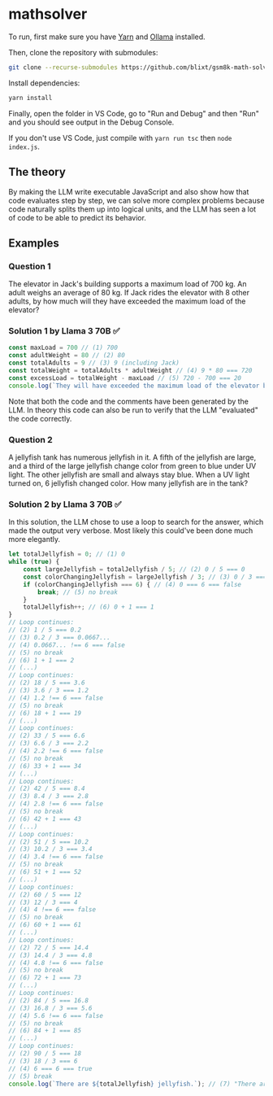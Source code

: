 # mathsolver

To run, first make sure you have [Yarn](https://yarnpkg.com/) and
[Ollama](https://ollama.com/) installed.

Then, clone the repository with submodules:

```sh
git clone --recurse-submodules https://github.com/blixt/gsm8k-math-solver.git
```

Install dependencies:

```sh
yarn install
```

Finally, open the folder in VS Code, go to "Run and Debug" and then "Run" and
you should see output in the Debug Console.

If you don't use VS Code, just compile with `yarn run tsc` then `node index.js`.

## The theory

By making the LLM write executable JavaScript and also show how that code
evaluates step by step, we can solve more complex problems because code
naturally splits them up into logical units, and the LLM has seen a lot of code
to be able to predict its behavior.

## Examples

### Question 1

The elevator in Jack's building supports a maximum load of 700 kg. An adult
weighs an average of 80 kg. If Jack rides the elevator with 8 other adults, by
how much will they have exceeded the maximum load of the elevator?

### Solution 1 by Llama 3 70B ✅

```javascript
const maxLoad = 700 // (1) 700
const adultWeight = 80 // (2) 80
const totalAdults = 9 // (3) 9 (including Jack)
const totalWeight = totalAdults * adultWeight // (4) 9 * 80 === 720
const excessLoad = totalWeight - maxLoad // (5) 720 - 700 === 20
console.log(`They will have exceeded the maximum load of the elevator by ${excessLoad} kg.`) // (6) "They will have exceeded the maximum load of the elevator by 20 kg."
```

Note that both the code and the comments have been generated by the LLM. In
theory this code can also be run to verify that the LLM "evaluated" the code
correctly.

### Question 2

A jellyfish tank has numerous jellyfish in it. A fifth of the jellyfish are
large, and a third of the large jellyfish change color from green to blue under
UV light. The other jellyfish are small and always stay blue. When a UV light
turned on, 6 jellyfish changed color. How many jellyfish are in the tank?

### Solution 2 by Llama 3 70B ✅

In this solution, the LLM chose to use a loop to search for the answer, which
made the output very verbose. Most likely this could've been done much more
elegantly.

```javascript
let totalJellyfish = 0; // (1) 0
while (true) {
    const largeJellyfish = totalJellyfish / 5; // (2) 0 / 5 === 0
    const colorChangingJellyfish = largeJellyfish / 3; // (3) 0 / 3 === 0
    if (colorChangingJellyfish === 6) { // (4) 0 === 6 === false
        break; // (5) no break
    }
    totalJellyfish++; // (6) 0 + 1 === 1
}
// Loop continues:
// (2) 1 / 5 === 0.2
// (3) 0.2 / 3 === 0.0667...
// (4) 0.0667... !== 6 === false
// (5) no break
// (6) 1 + 1 === 2
// (...)
// Loop continues:
// (2) 18 / 5 === 3.6
// (3) 3.6 / 3 === 1.2
// (4) 1.2 !== 6 === false
// (5) no break
// (6) 18 + 1 === 19
// (...)
// Loop continues:
// (2) 33 / 5 === 6.6
// (3) 6.6 / 3 === 2.2
// (4) 2.2 !== 6 === false
// (5) no break
// (6) 33 + 1 === 34
// (...)
// Loop continues:
// (2) 42 / 5 === 8.4
// (3) 8.4 / 3 === 2.8
// (4) 2.8 !== 6 === false
// (5) no break
// (6) 42 + 1 === 43
// (...)
// Loop continues:
// (2) 51 / 5 === 10.2
// (3) 10.2 / 3 === 3.4
// (4) 3.4 !== 6 === false
// (5) no break
// (6) 51 + 1 === 52
// (...)
// Loop continues:
// (2) 60 / 5 === 12
// (3) 12 / 3 === 4
// (4) 4 !== 6 === false
// (5) no break
// (6) 60 + 1 === 61
// (...)
// Loop continues:
// (2) 72 / 5 === 14.4
// (3) 14.4 / 3 === 4.8
// (4) 4.8 !== 6 === false
// (5) no break
// (6) 72 + 1 === 73
// (...)
// Loop continues:
// (2) 84 / 5 === 16.8
// (3) 16.8 / 3 === 5.6
// (4) 5.6 !== 6 === false
// (5) no break
// (6) 84 + 1 === 85
// (...)
// Loop continues:
// (2) 90 / 5 === 18
// (3) 18 / 3 === 6
// (4) 6 === 6 === true
// (5) break
console.log(`There are ${totalJellyfish} jellyfish.`); // (7) "There are 90 jellyfish."
```
